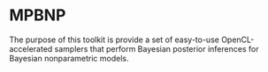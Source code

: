MPBNP
=====

The purpose of this toolkit is provide a set of easy-to-use OpenCL-accelerated samplers that perform Bayesian posterior inferences for Bayesian nonparametric models.
